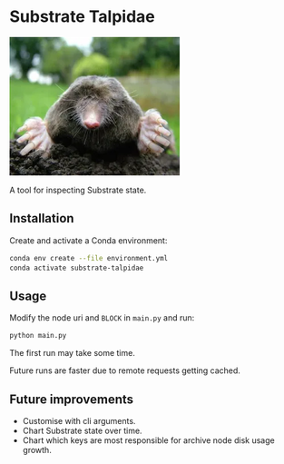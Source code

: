 # Substrate Talpidae

![A Cute Talpidae](assets/talpidae.webp)

A tool for inspecting Substrate state.

## Installation

Create and activate a Conda environment:

```bash
conda env create --file environment.yml
conda activate substrate-talpidae
```

## Usage

Modify the node uri and `BLOCK` in `main.py` and run:

```bash
python main.py
```

The first run may take some time.

Future runs are faster due to remote requests getting cached.

## Future improvements

- Customise with cli arguments.
- Chart Substrate state over time.
- Chart which keys are most responsible for archive node disk usage growth.
